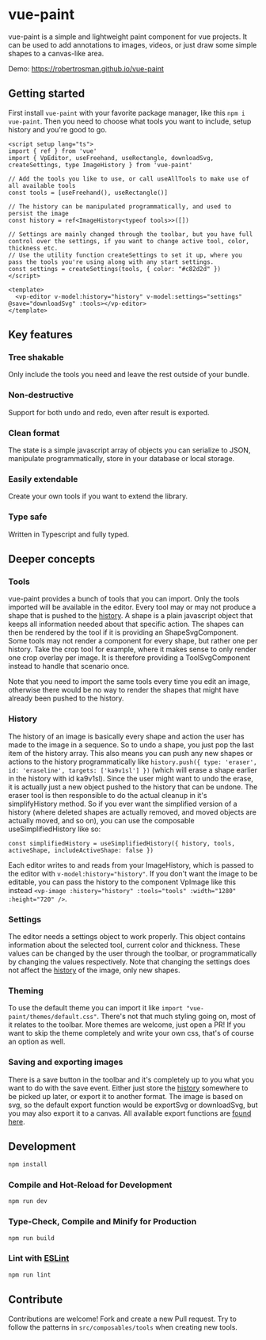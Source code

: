 # vue-paint

vue-paint is a simple and lightweight paint component for vue projects. It can be used to add annotations to images, videos, or just draw some simple shapes to a canvas-like area.

Demo: <https://robertrosman.github.io/vue-paint>

## Getting started

First install `vue-paint` with your favorite package manager, like this `npm i vue-paint`. Then you need to choose what tools you want to include, setup
history and you're good to go.

```vue
<script setup lang="ts">
import { ref } from 'vue'
import { VpEditor, useFreehand, useRectangle, downloadSvg, createSettings, type ImageHistory } from 'vue-paint'

// Add the tools you like to use, or call useAllTools to make use of all available tools
const tools = [useFreehand(), useRectangle()]

// The history can be manipulated programmatically, and used to persist the image
const history = ref<ImageHistory<typeof tools>>([])

// Settings are mainly changed through the toolbar, but you have full control over the settings, if you want to change active tool, color, thickness etc.
// Use the utility function createSettings to set it up, where you pass the tools you're using along with any start settings.
const settings = createSettings(tools, { color: "#c82d2d" })
</script>

<template>
  <vp-editor v-model:history="history" v-model:settings="settings" @save="downloadSvg" :tools></vp-editor>
</template>
```

## Key features

### Tree shakable

Only include the tools you need and leave the rest outside of your bundle.

### Non-destructive

Support for both undo and redo, even after result is exported.

### Clean format

The state is a simple javascript array of objects you can serialize to JSON, manipulate programmatically, store in your database or local storage.

### Easily extendable

Create your own tools if you want to extend the library. 

### Type safe

Written in Typescript and fully typed.


## Deeper concepts

### Tools

vue-paint provides a bunch of tools that you can import. Only the tools imported will be available in the editor. Every tool may or may not produce a shape that is pushed to the [history](#history).
A shape is a plain javascript object that keeps all information needed about that specific action. The shapes can then be rendered by the tool if it is providing an ShapeSvgComponent. Some tools 
may not render a component for every shape, but rather one per history. Take the crop tool for example, where it makes sense to only render one crop overlay per image. It is therefore providing a
ToolSvgComponent instead to handle that scenario once.

Note that you need to import the same tools every time you edit an image, otherwise there would be no way to render the shapes that might have already been pushed to the history.

### History

The history of an image is basically every shape and action the user has made to the image in a sequence. So to undo a shape, you just pop the last item of the history array. This also means you can
push any new shapes or actions to the history programmatically like `history.push({ type: 'eraser', id: 'eraseline', targets: ['ka9v1sl'] })` (which will erase a shape earlier in the history with id ka9v1sl).
Since the user might want to undo the erase, it is actually just a new object pushed to the history that can be undone. The eraser tool is then responsible to do the actual cleanup in it's simplifyHistory
method. So if you ever want the simplified version of a history (where deleted shapes are actually removed, and moved objects are actually moved, and so on), you can use the composable useSimplifiedHistory like so:
```
const simplifiedHistory = useSimplifiedHistory({ history, tools, activeShape, includeActiveShape: false })
```

Each editor writes to and reads from your ImageHistory, which is passed to the editor with `v-model:history="history"`. If you don't want the image to be editable, you can pass the history to the component VpImage
like this instead `<vp-image :history="history" :tools="tools" :width="1280" :height="720" />`.

### Settings

The editor needs a settings object to work properly. This object contains information about the selected tool, current color and thickness. These values can be changed by the user through the toolbar,
or programmatically by changing the values respectively. Note that changing the settings does not affect the [history](#history) of the image, only new shapes.

### Theming

To use the default theme you can import it like `import "vue-paint/themes/default.css"`. There's not that much styling going on, most of it relates to the toolbar. More themes are welcome, just open a PR!
If you want to skip the theme completely and write your own css, that's of course an option as well.

### Saving and exporting images

There is a save button in the toolbar and it's completely up to you what you want to do with the save event. Either just store the [history](#history) somewhere to be picked up later, or export it to another format.
The image is based on svg, so the default export function would be exportSvg or downloadSvg, but you may also export it to a canvas. All available export functions are
[found here](https://github.com/robertrosman/vue-paint/tree/main/src/utils/export).

## Development

```sh
npm install
```

### Compile and Hot-Reload for Development

```sh
npm run dev
```

### Type-Check, Compile and Minify for Production

```sh
npm run build
```

### Lint with [ESLint](https://eslint.org/)

```sh
npm run lint
```

## Contribute

Contributions are welcome! Fork and create a new Pull request. Try to follow the patterns in `src/composables/tools` when creating new tools. 